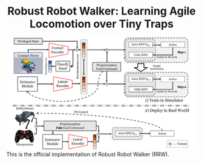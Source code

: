
<div align="center">

# Robust Robot Walker: Learning Agile Locomotion over Tiny Traps

</div>

![Pipeline](assets/pipeline-1.png)
This is the official implementation of Robust Robot Walker (RRW).

